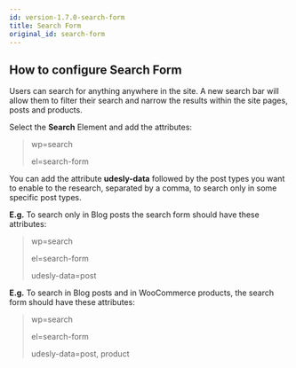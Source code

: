 ```yaml
---
id: version-1.7.0-search-form
title: Search Form
original_id: search-form
---
```


## How to configure Search Form

Users can search for anything anywhere in the site. A new search bar will allow them to filter their search and narrow the results within the site pages, posts and products.

Select the **Search** Element and add the attributes:

> wp=search
>
> el=search-form


You can add the attribute **udesly-data** followed by the post types you want to enable to the research, separated by a comma, to search only in some specific post types.

**E.g.** To search only in Blog posts the search form should have these attributes:

> wp=search
>
> el=search-form
>
> udesly-data=post

**E.g.** To search in Blog posts and in WooCommerce products, the search form should have these attributes:

> wp=search
>
> el=search-form
>
> udesly-data=post, product